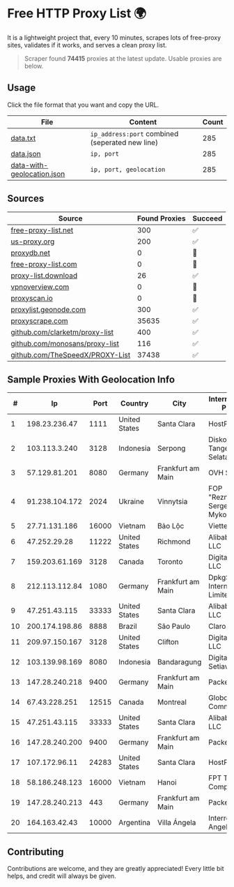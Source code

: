 
# Free HTTP Proxy List 🌍

It is a lightweight project that, every 10 minutes, scrapes lots of free-proxy sites, validates if it works, and serves a clean proxy list.


> Scraper found **74415** proxies at the latest update. Usable proxies are below.

## Usage

Click the file format that you want and copy the URL.


|File|Content|Count|
|----|-------|-----|
|[data.txt](https://raw.githubusercontent.com/themiralay/Proxy-List-World/master/data.txt)|`ip_address:port` combined (seperated new line)|285|
|[data.json](https://raw.githubusercontent.com/themiralay/Proxy-List-World/master/data.json)|`ip, port`|285|
|[data-with-geolocation.json](https://raw.githubusercontent.com/themiralay/Proxy-List-World/master/data-with-geolocation.json)|`ip, port, geolocation`|285|

## Sources

|Source|Found Proxies|Succeed|
|------|-------------|-------|
|[free-proxy-list.net](https://free-proxy-list.net)|300|✅|
|[us-proxy.org](https://www.us-proxy.org)|200|✅|
|[proxydb.net](http://proxydb.net)|0|🚫|
|[free-proxy-list.com](https://free-proxy-list.com/?page=&port=&type%5B%5D=http&type%5B%5D=https&up_time=0&search=Search)|0|🚫|
|[proxy-list.download](https://www.proxy-list.download/HTTP)|26|✅|
|[vpnoverview.com](https://vpnoverview.com/privacy/anonymous-browsing/free-proxy-servers)|0|🚫|
|[proxyscan.io](https://www.proxyscan.io)|0|🚫|
|[proxylist.geonode.com](https://proxylist.geonode.com/api/proxy-list?limit=300&page=1&sort_by=lastChecked&sort_type=desc&protocols=http,https)|300|✅|
|[proxyscrape.com](https://api.proxyscrape.com/v2/?request=displayproxies&protocol=http&timeout=10000&country=all&ssl=all&anonymity=all)|35635|✅|
|[github.com/clarketm/proxy-list](https://raw.githubusercontent.com/clarketm/proxy-list/master/proxy-list-raw.txt)|400|✅|
|[github.com/monosans/proxy-list](https://raw.githubusercontent.com/monosans/proxy-list/main/proxies/http.txt)|116|✅|
|[github.com/TheSpeedX/PROXY-List](https://raw.githubusercontent.com/TheSpeedX/PROXY-List/master/http.txt)|37438|✅|


## Sample Proxies With Geolocation Info

|#|Ip|Port|Country|City|Internet Service Provider|
|-|--|----|-------|----|-------------------------|
|1|198.23.236.47|1111|United States|Santa Clara|HostPapa|
|2|103.113.3.240|3128|Indonesia|Serpong|Diskominfo Tangerang Selatan|
|3|57.129.81.201|8080|Germany|Frankfurt am Main|OVH SAS|
|4|91.238.104.172|2024|Ukraine|Vinnytsia|FOP "Reznichenko Sergey Mykolayovich"|
|5|27.71.131.186|16000|Vietnam|Bảo Lộc|Viettel Group|
|6|47.252.29.28|11222|United States|Richmond|Alibaba Cloud LLC|
|7|159.203.61.169|3128|Canada|Toronto|DigitalOcean, LLC|
|8|212.113.112.84|1080|Germany|Frankfurt am Main|DpkgSoft International Limited|
|9|47.251.43.115|33333|United States|Santa Clara|Alibaba Cloud LLC|
|10|200.174.198.86|8888|Brazil|São Paulo|Claro S.A|
|11|209.97.150.167|3128|United States|Clifton|DigitalOcean, LLC|
|12|103.139.98.169|8080|Indonesia|Bandaragung|Digital Network Setiawan|
|13|147.28.240.218|9400|Germany|Frankfurt am Main|Packet Host, Inc.|
|14|67.43.228.251|12515|Canada|Montreal|GloboTech Communications|
|15|47.251.43.115|33333|United States|Santa Clara|Alibaba Cloud LLC|
|16|147.28.240.200|9400|Germany|Frankfurt am Main|Packet Host, Inc.|
|17|107.172.96.11|24283|United States|Santa Clara|HostPapa|
|18|58.186.248.123|16000|Vietnam|Hanoi|FPT Telecom Company|
|19|147.28.240.213|443|Germany|Frankfurt am Main|Packet Host, Inc.|
|20|164.163.42.43|10000|Argentina|Villa Ángela|Interret Villa Angela SRL|



## Contributing

Contributions are welcome, and they are greatly appreciated! Every
little bit helps, and credit will always be given.

